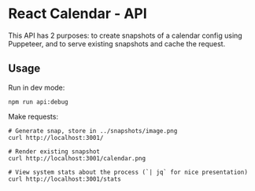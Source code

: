 # React Calendar - API

This API has 2 purposes: to create snapshots of a calendar config using Puppeteer, and to serve existing snapshots and cache the request.

## Usage

Run in dev mode:

```
npm run api:debug
```

Make requests:

```
# Generate snap, store in ../snapshots/image.png
curl http://localhost:3001/

# Render existing snapshot
curl http://localhost:3001/calendar.png

# View system stats about the process (`| jq` for nice presentation)
curl http://localhost:3001/stats
```
